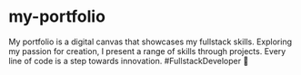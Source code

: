 # my-portfolio
My portfolio is a digital canvas that showcases my fullstack skills. Exploring my passion for creation, I present a range of skills through projects. Every line of code is a step towards innovation. #FullstackDeveloper 🚀

